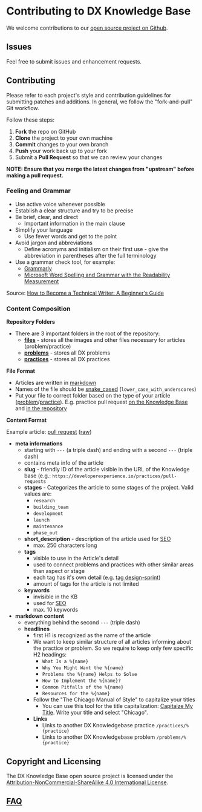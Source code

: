# Contributing to DX Knowledge Base

We welcome contributions to our [open source project on Github](http://github.com/DXHeroes/knowledge-base-content).

## Issues

Feel free to submit issues and enhancement requests.

## Contributing

Please refer to each project's style and contribution guidelines for submitting patches and additions. In general, we follow the "fork-and-pull" Git workflow.

Follow these steps:

1. **Fork** the repo on GitHub
2. **Clone** the project to your own machine
3. **Commit** changes to your own branch
4. **Push** your work back up to your fork
5. Submit a **Pull Request** so that we can review your changes

**NOTE: Ensure that you merge the latest changes from "upstream" before making a pull request.**

### Feeling and Grammar

- Use active voice whenever possible
- Establish a clear structure and try to be precise
- Be brief, clear, and direct
  - Important information in the main clause
- Simplify your language
  - Use fewer words and get to the point
- Avoid jargon and abbreviations
  - Define acronyms and initialism on their first use - give the abbreviation in parentheses after the full terminology
- Use a grammar check tool, for example:
  - [Grammarly](https://www.grammarly.com)
  - [Microsoft Word Spelling and Grammar with the Readability Measurement](https://support.office.com/en-us/article/check-spelling-and-grammar-in-office-5cdeced7-d81d-47de-9096-efd0ee909227)

Source: [How to Become a Technical Writer: A Beginner’s Guide](https://www.instructionalsolutions.com/blog/become-a-technical-writer)

### Content Composition

**Repository Folders**

- There are 3 important folders in the root of the repository:
  - [**files**](https://github.com/DXHeroes/knowledge-base/tree/master/files) - stores all the images and other files necessary for articles (problem/practice)
  - [**problems**](https://github.com/DXHeroes/knowledge-base/tree/master/problems) - stores all DX problems
  - [**practices**](https://github.com/DXHeroes/knowledge-base/tree/master/practices) - stores all DX practices

**File Format**

- Articles are written in [markdown](https://guides.github.com/features/mastering-markdown/)
- Names of the file should be [snake_cased](https://en.wikipedia.org/wiki/Snake_case) (`lower_case_with_underscores`)
- Put your file to correct folder based on the type of your article ([problem](https://github.com/DXHeroes/knowledge-base/tree/master/problems)/[practice](https://github.com/DXHeroes/knowledge-base/tree/master/practices)). E.g. practice pull request [on the Knowledge Base](https://developerexperience.io/practices/pull-requests) and [in the repository](https://github.com/DXHeroes/knowledge-base/blob/master/practices/pull_requests.md)

**Content Format**

Example article: [pull request](https://github.com/DXHeroes/knowledge-base/blob/master/practices/pull_requests.md) ([raw](https://raw.githubusercontent.com/DXHeroes/knowledge-base/master/practices/pull_requests.md))

- **meta informations**
  - starting with `---` (a triple dash) and ending with a second `---` (triple dash)
  - contains meta info of the article
  - **slug** - friendly ID of the article visible in the URL of the Knowledge base (e.g.: `https://developerexperience.io/practices/pull-requests`
  - **stages** - Categorizes the article to some stages of the project. Valid values are:
    - `research`
    - `building_team`
    - `development`
    - `launch`
    - `maintenance`
    - `phase_out`
  - **short_description** - description of the article used for [SEO](https://en.wikipedia.org/wiki/Search_engine_optimization)
    - max. 250 characters long
  - **tags**
    - visible to use in the Article's detail
    - used to connect problems and practices with other similar areas than aspect or stage
    - each tag has it's own detail (e.g. [tag design-sprint](https://developerexperience.io/tags/design-sprint))
    - amount of tags for the article is not limited
  - **keywords**
    - invisible in the KB
    - used for [SEO](https://en.wikipedia.org/wiki/Search_engine_optimization)
    - max. 10 keywords
- **markdown content**
  - everything behind the second `---` (triple dash)
  - **headlines**
    - first H1 is recognized as the name of the article
    - We want to keep similar structure of all articles informing about the practice or problem. So we require to keep only few specific H2 headings:
      - `What Is a %{name}`
      - `Why You Might Want the %{name}`
      - `Problems the %{name} Helps to Solve`
      - `How to Implement the %{name}?`
      - `Common Pitfalls of the %{name}`
      - `Resources for the %{name}`
    - Follow the "The Chicago Manual of Style" to capitalize your titles
      - You can use this tool for the title capitalization: [Capitaize My Title](https://capitalizemytitle.com). Write your title and select "Chicago".
    - **Links**
      - Links to another DX Knowledgebase practice  `/practices/%{practice}`
      - Links to another DX Knowledgebase problem `/problems/%{practice}`

## Copyright and Licensing

The DX Knowledge Base open source project is licensed under the [Attribution-NonCommercial-ShareAlike 4.0 International License](https://creativecommons.org/licenses/by-nc-sa/4.0/).

## [FAQ](https://github.com/DXHeroes/knowledge-base/issues?q=label%3Afaq+sort%3Aupdated-desc+is%3Aclosed)
